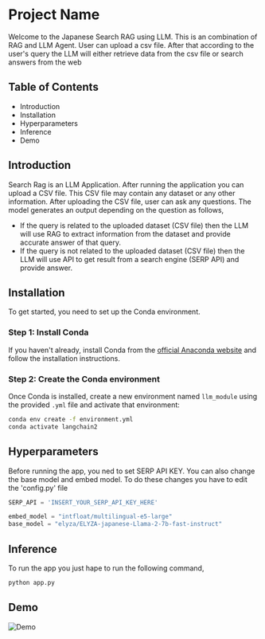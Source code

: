 # Project Name

Welcome to the Japanese Search RAG using LLM. This is an combination of RAG and LLM Agent. User can upload a csv file. After that according to the user's query the LLM will either retrieve data from the csv file or search answers from the web

## Table of Contents

- Introduction
- Installation
- Hyperparameters
- Inference
- Demo

## Introduction

Search Rag is an LLM Application. After running the application you can upload a CSV file. This CSV file may contain any dataset or any other information. After uploading the CSV file, user can ask any questions. The model generates an output depending on the question as follows,

- If the query is related to the uploaded dataset (CSV file) then the LLM will use RAG to extract information from the dataset and provide accurate answer of that query.
- If the query is not related to the uploaded dataset (CSV file) then the LLM will use API to get result from a search engine (SERP API) and provide answer.

## Installation

To get started, you need to set up the Conda environment.

### Step 1: Install Conda

If you haven't already, install Conda from the [official Anaconda website](https://www.anaconda.com/products/distribution) and follow the installation instructions.

### Step 2: Create the Conda environment

Once Conda is installed, create a new environment named `llm_module` using the provided `.yml` file and activate that environment:

```bash
conda env create -f environment.yml
conda activate langchain2
```

## Hyperparameters

Before running the app, you ned to set SERP API KEY. You can also change the base model and embed model. To do these changes you have to edit the 'config.py' file

```python
SERP_API = 'INSERT_YOUR_SERP_API_KEY_HERE'

embed_model = "intfloat/multilingual-e5-large"
base_model = "elyza/ELYZA-japanese-Llama-2-7b-fast-instruct"
```

## Inference
To run the app you just hape to run the following command,
```bash
python app.py
```

## Demo
![Demo](Demo/LLM_CSV_Retrival_or_Search.gif)


